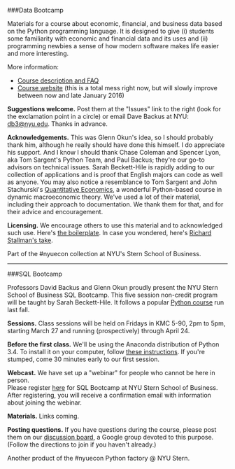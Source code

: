 ###Data Bootcamp

Materials for a course about economic, financial, and business data based on the Python programming language.  It is designed to give (i) students some familiarity with economic and financial data and its uses and (ii) programming newbies a sense of how modern software makes life easier and more interesting.  

More information:  

* [Course description and FAQ](https://docs.google.com/document/d/1EYvjgbeXk-BUGVrrVzJGqsaGaxYng1qSSB_3cxdsyJE/edit?usp=sharing) 
* [Course website](http://davebackus.github.io/Data_Bootcamp/) (this is a total mess right now, but will slowly improve between now and late January 2016) 

**Suggestions welcome.**  Post them at the "Issues" link to the right (look for the exclamation point in a circle) or email Dave Backus at NYU:  db3@nyu.edu. Thanks in advance. 

**Acknowledgements.**
This was Glenn Okun's idea, so I should probably thank him, although he really should have done this himself.  I do appreciate his support.  And I know I should thank Chase Coleman and Spencer Lyon, aka Tom Sargent's Python Team, and Paul Backus; they're our go-to advisors on technical issues.  Sarah Beckett-Hile is rapidly adding to our collection of applications and is proof that English majors can code as well as anyone.  You may also notice a resemblance to Tom Sargent and John Stachurski's [Quantitative Economics](http://quant-econ.net/), a wonderful Python-based course in dynamic macroeconomic theory. We've used a lot of their material, including their approach to documentation.  We thank them for that, and for their advice and encouragement.  

**Licensing.** We encourage others to use this material and to acknowledged such use.
Here's [the boilerplate](https://github.com/DaveBackus/Data_Bootcamp/blob/master/LICENSE.md).
In case you wondered, here's 
[Richard Stallman's take](http://www.newyorker.com/business/currency/the-gnu-manifesto-turns-thirty).  

Part of the #nyuecon collection at NYU's Stern School of Business. 

---
###SQL Bootcamp

Professors David Backus and Glenn Okun proudly present the NYU Stern School of Business SQL Bootcamp. This five session non-credit program will be taught by Sarah Beckett-Hile. It follows a popular
[Python course](https://nyusterneconomics.wordpress.com/2014/10/27/business-students-learn-to-code/) run last fall.  

**Sessions.** Class sessions will be held on Fridays in KMC 5-90, 2pm to 5pm, starting March 27 and running (prospectively) through April 24.  

**Before the first class.**  We'll be using the Anaconda distribution of Python 3.4. 
To install it on your computer, follow [these instructions](http://davebackus.github.io/Data_Bootcamp/install.html#python-on-your-computer).
If you're stumped, come 30 minutes early to our first session.  

**Webcast.**  We have set up a "webinar" for people who cannot be here in person.  
Please register [here](https://attendee.gotowebinar.com/register/3554985340709263362) 
for SQL Bootcamp at NYU Stern School of Business. 
After registering, you will receive a confirmation email with information about joining the webinar.

**Materials.**  Links coming.

**Posting questions.** If you have questions during the course, please post them on our
[discussion board](https://groups.google.com/forum/#!forum/nyu_data_bootcamp), a Google group devoted to this purpose.  (Follow the directions to join if you haven't already.)  

Another product of the #nyuecon Python factory @ NYU Stern.
